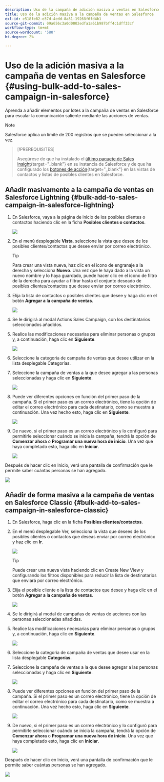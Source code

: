 ```yaml
---
description: Uso de la campaña de adición masiva a ventas en Salesforce - Documentos de Marketo - Documentación del producto
title: Uso de la adición masiva a la campaña de ventas en Salesforce
exl-id: e518fe82-e37d-4edd-8a31-19268f6fd4b1
source-git-commit: 09a656c3a0d0002edfa1a61b987bff4c1dff33cf
workflow-type: tm+mt
source-wordcount: '580'
ht-degree: 2%

---
```


# Uso de la adición masiva a la campaña de ventas en Salesforce {#using-bulk-add-to-sales-campaign-in-salesforce}

Aprenda a añadir elementos por lotes a la campaña de ventas en Salesforce para escalar la comunicación saliente mediante las acciones de ventas.

>[!NOTE]
>
>Salesforce aplica un límite de 200 registros que se pueden seleccionar a la vez.

>[!PREREQUISITES]
>
>Asegúrese de que ha instalado el [último paquete de Sales Insight](/help/marketo/product-docs/marketo-sales-insight/msi-for-salesforce/upgrading/upgrading-your-msi-package.md){target="_blank"} en su instancia de Salesforce y de que ha configurado los [botones de acción](/help/marketo/product-docs/marketo-sales-insight/actions/crm/salesforce-package-configuration/add-action-buttons-to-salesforce-list-view.md){target="_blank"} en las vistas de contactos y listas de posibles clientes en Salesforce.

## Añadir masivamente a la campaña de ventas en Salesforce Lightning {#bulk-add-to-sales-campaign-in-salesforce-lightning}

1. En Salesforce, vaya a la página de inicio de los posibles clientes o contactos haciendo clic en la ficha **Posibles clientes o contactos**.

   ![](assets/using-bulk-add-to-sales-campaign-in-salesforce-1.png)

1. En el menú desplegable **Vista**, seleccione la vista que desee de los posibles clientes/contactos que desee enviar por correo electrónico.

   >[!TIP]
   >
   >Para crear una vista nueva, haz clic en el icono de engranaje a la derecha y selecciona **Nuevo**. Una vez que le haya dado a la vista un nuevo nombre y lo haya guardado, puede hacer clic en el icono de filtro de la derecha para ayudar a filtrar hasta el conjunto deseado de posibles clientes/contactos que desee enviar por correo electrónico.

1. Elija la lista de contactos o posibles clientes que desee y haga clic en el botón **Agregar a la campaña de ventas**.

   ![](assets/using-bulk-add-to-sales-campaign-in-salesforce-2.png)

1. Se le dirigirá al modal Actions Sales Campaign, con los destinatarios seleccionados añadidos.

1. Realice las modificaciones necesarias para eliminar personas o grupos y, a continuación, haga clic en **Siguiente**.

   ![](assets/using-bulk-add-to-sales-campaign-in-salesforce-3.png)

1. Seleccione la categoría de campaña de ventas que desee utilizar en la lista desplegable Categorías.

1. Seleccione la campaña de ventas a la que desee agregar a las personas seleccionadas y haga clic en **Siguiente**.

   ![](assets/using-bulk-add-to-sales-campaign-in-salesforce-4.png)

1. Puede ver diferentes opciones en función del primer paso de la campaña. Si el primer paso es un correo electrónico, tiene la opción de editar el correo electrónico para cada destinatario, como se muestra a continuación. Una vez hecho esto, haga clic en **Siguiente**.

   ![](assets/using-bulk-add-to-sales-campaign-in-salesforce-5.png)

1. De nuevo, si el primer paso es un correo electrónico y lo configuró para permitirle seleccionar cuándo se inicia la campaña, tendrá la opción de **Comenzar ahora** o **Programar una nueva hora de inicio**. Una vez que haya completado esto, haga clic en **Iniciar**.

   ![](assets/using-bulk-add-to-sales-campaign-in-salesforce-6.png)

Después de hacer clic en Inicio, verá una pantalla de confirmación que le permite saber cuántas personas se han agregado.

![](assets/using-bulk-add-to-sales-campaign-in-salesforce-7.png)

## Añadir de forma masiva a la campaña de ventas en Salesforce Classic {#bulk-add-to-sales-campaign-in-salesforce-classic}

1. En Salesforce, haga clic en la ficha **Posibles clientes/contactos**.

1. En el menú desplegable Ver, selecciona la vista que desees de los posibles clientes o contactos que deseas enviar por correo electrónico y haz clic en **Ir**.

   ![](assets/using-bulk-add-to-sales-campaign-in-salesforce-8.png)

   >[!TIP]
   >
   >Puede crear una nueva vista haciendo clic en Create New View y configurando los filtros disponibles para reducir la lista de destinatarios que enviará por correo electrónico.

1. Elija el posible cliente o la lista de contactos que desee y haga clic en el botón **Agregar a la campaña de ventas**.

   ![](assets/using-bulk-add-to-sales-campaign-in-salesforce-9.png)

1. Se le dirigirá al modal de campañas de ventas de acciones con las personas seleccionadas añadidas.

1. Realice las modificaciones necesarias para eliminar personas o grupos y, a continuación, haga clic en **Siguiente**.

   ![](assets/using-bulk-add-to-sales-campaign-in-salesforce-10.png)

1. Seleccione la categoría de campaña de ventas que desee usar en la lista desplegable **Categorías**.

1. Seleccione la campaña de ventas a la que desee agregar a las personas seleccionadas y haga clic en **Siguiente**.

   ![](assets/using-bulk-add-to-sales-campaign-in-salesforce-11.png)

1. Puede ver diferentes opciones en función del primer paso de la campaña. Si el primer paso es un correo electrónico, tiene la opción de editar el correo electrónico para cada destinatario, como se muestra a continuación. Una vez hecho esto, haga clic en **Siguiente**.

   ![](assets/using-bulk-add-to-sales-campaign-in-salesforce-12.png)

1. De nuevo, si el primer paso es un correo electrónico y lo configuró para permitirle seleccionar cuándo se inicia la campaña, tendrá la opción de **Comenzar ahora** o **Programar una nueva hora de inicio**. Una vez que haya completado esto, haga clic en **Iniciar**.

   ![](assets/using-bulk-add-to-sales-campaign-in-salesforce-13.png)

Después de hacer clic en Inicio, verá una pantalla de confirmación que le permite saber cuántas personas se han agregado.

![](assets/using-bulk-add-to-sales-campaign-in-salesforce-14.png)

